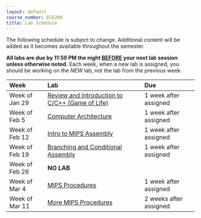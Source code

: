 ```yaml
---
layout: default
course_number: ECE260
title: Lab Schedule
---
```


The following schedule is subject to change.
Additional content will be added as it becomes available throughout the semester.<br>

<b>All labs are due by 11:59 PM the night <u>BEFORE</u> your next lab session unless otherwise noted.</b>
Each week, when a new lab is assigned, you should be working on the *NEW* lab, not the lab from the previous week.


**Week**       | **Lab**                                                                |  **Due**
:--------------|:-----------------------------------------------------------------------|:--------------------------
Week of Jan 29 |  [Review and Introduction to C/C++ (Game of Life)](labs/lab01.html)    |  1 week after assigned
Week of Feb 5  |  [Computer Architecture](labs/lab02.html)                              |  1 week after assigned
Week of Feb 12 |  [Intro to MIPS Assembly](labs/lab03.html)                             |  1 week after assigned
Week of Feb 19 |  [Branching and Conditional Assembly](labs/lab04.html)                 |  1 week after assigned
Week of Feb 26 |  **NO LAB**                                                            |
Week of Mar 4  |  [MIPS Procedures](labs/lab05.html)                                    |  1 week after assigned
Week of Mar 11 |  [More MIPS Procedures](labs/lab06.html)                               |  2 weeks after assigned

<!-- 

Week of Mar 18 |  (continue work on Lab06)                                              |
Week of Mar 25 |  [Introduction to Floating-Point Operations](labs/lab07.html)          |  1 week after assigned
Week of Apr 1  |  [More Fun with Floats](labs/lab08.html)                               |  2 week after assigned
Week of Apr 8  |  (continue work on Lab08)                                              |  
Week of Apr 15 |  [Introduction to ARM Assembly](labs/lab09.html)                       |  1 week after assigned
Week of Apr 22 |  [Loop and Function Optimization](labs/lab10.html)                     |  1 week after assigned
Week of Apr 29 |  **NO LAB - Last week of classes**                                     |
 -->
